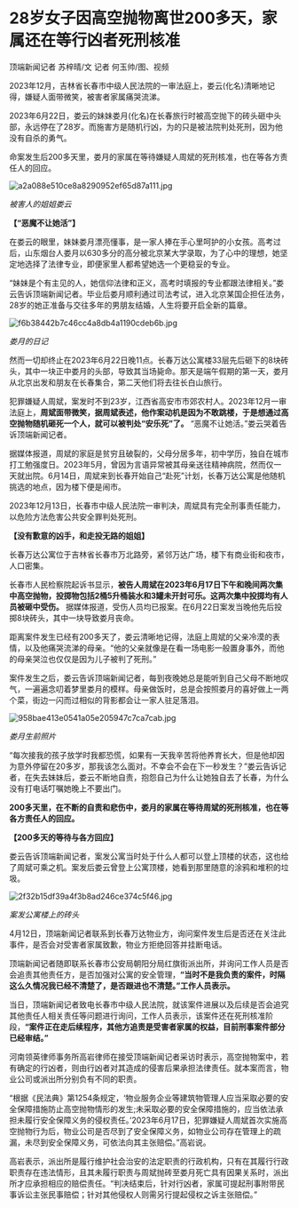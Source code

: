 # 28岁女子因高空抛物离世200多天，家属还在等行凶者死刑核准

顶端新闻记者 苏梓晴/文 记者 何玉帅/图、视频

2023年12月，吉林省长春市中级人民法院的一审法庭上，娄云(化名)清晰地记得，嫌疑人面带微笑，被害者家属痛哭流涕。

2023年6月22日，娄云的妹妹娄月(化名)在长春旅行时被高空抛下的砖头砸中头部，永远停在了28岁。而施害方是随机行凶，为的只是被法院判处死刑，因为他没有自杀的勇气。

命案发生后200多天里，娄月的家属在等待嫌疑人周斌的死刑核准，也在等各方责任人的回应。

![a2a088e510ce8a8290952ef65d87a111.jpg](https://raw.githubusercontent.com/qqhsx/qqnews_image/main/2024/04/15/28岁女子因高空抛物离世200多天，家属还在等行凶者死刑核准/a2a088e510ce8a8290952ef65d87a111.jpg)

 _被害人的姐姐娄云_

**【“恶魔不让她活”】**

在娄云的眼里，妹妹娄月漂亮懂事，是一家人捧在手心里呵护的小女孩。高考过后，山东烟台人娄月以630多分的高分被北京某大学录取，为了心中的理想，她坚定地选择了法律专业，即便家里人都希望她选一个更稳妥的专业。

“妹妹是个有主见的人，她信仰法律和正义，高考时填报的专业都跟法律相关。”娄云告诉顶端新闻记者。毕业后娄月顺利通过司法考试，进入北京某国企担任法务，28岁的她正准备与交往多年的男朋友结婚，人生将要开启全新的篇章。

![f6b38442b7c46cc4a8db4a1190cdeb6b.jpg](https://raw.githubusercontent.com/qqhsx/qqnews_image/main/2024/04/15/28岁女子因高空抛物离世200多天，家属还在等行凶者死刑核准/f6b38442b7c46cc4a8db4a1190cdeb6b.jpg)

_娄月的日记_

然而一切却终止在2023年6月22日晚11点。长春万达公寓楼33层先后砸下的8块砖头，其中一块正中娄月的头部，导致其当场毙命。那天是端午假期的第一天，娄月从北京出发和朋友在长春集合，第二天他们将去往长白山旅行。

犯罪嫌疑人周斌，案发时不到23岁，江西省高安市市郊农村人。2023年12月一审法庭上，**周斌面带微笑，据周斌表述，他作案动机是因为不敢跳楼，于是想通过高空抛物随机砸死一个人，就可以被判处“安乐死”了。**
“恶魔不让她活。”娄云哭着告诉顶端新闻记者。

据媒体报道，周斌的家庭是贫穷且破裂的，父母分居多年，初中学历，独自在城市打工勉强度日。2023年5月，曾因为言语异常被其母亲送往精神病院，然而仅一天就出院。6月14日，周斌来到长春开始自己“赴死”计划，长春万达公寓是他随机挑选的地点，因为楼下便是闹市。

2023年12月13日，长春市中级人民法院一审判决，周斌具有完全刑事责任能力，以危险方法危害公共安全罪判处死刑。

**【没有歉意的凶手，和走投无路的姐姐】**

长春万达公寓位于吉林省长春市万北路旁，紧邻万达广场，楼下有商业街和夜市，人口密集。

长春市人民检察院起诉书显示，**被告人周斌在2023年6月17日下午和晚间两次集中高空抛物，投掷物包括2桶5升桶装水和3罐未开封可乐。这两次集中投掷均有人员被砸中受伤。**
据媒体报道，受伤人员均已报案。在6月22日案发当晚他先后投掷8块砖头，其中一块导致娄月丧命。

距离案件发生已经有200多天了，娄云清晰地记得，法庭上周斌的父亲冷漠的表情，以及他痛哭流涕的母亲。“他的父亲就像是在看一场电影一般置身事外，而他的母亲哭泣也仅仅是因为儿子被判了死刑。”

案件发生之后，娄云告诉顶端新闻记者，每到夜晚她总是能听到自己父母不断地叹气，一遍遍念叨着梦里娄月的模样。母亲做饭时，总是会按照娄月的喜好做上一两个菜，街边一闪而过相似的背影都会让一家人驻足落泪。

![958bae413e0541a05e205947c7ca7cab.jpg](https://raw.githubusercontent.com/qqhsx/qqnews_image/main/2024/04/15/28岁女子因高空抛物离世200多天，家属还在等行凶者死刑核准/958bae413e0541a05e205947c7ca7cab.jpg)

_娄月生前照片_

“每次接我的孩子放学时我都恐慌，如果有一天我辛苦将他养育长大，但是他却因为意外停留在20多岁，那我该怎么面对。不幸会不会在下一秒发生？”娄云告诉记者，在失去妹妹后，娄云不断地自责，抱怨自己为什么让她独自去了长春，为什么没有打电话叮嘱她晚上不要出门。

**200多天里，在不断的自责和悲伤中，娄月的家属在等待周斌的死刑核准，也在等各方责任人的回应。**

**【200多天的等待与各方回应】**

娄云告诉顶端新闻记者，案发公寓当时处于什么人都可以登上顶楼的状态，这也给了周斌可乘之机。案发后娄云曾登上公寓顶楼，她看到那里随意的涂鸦和堆积的垃圾。

![2f32b15df39a4f3b8ad246ce374c5f46.jpg](https://raw.githubusercontent.com/qqhsx/qqnews_image/main/2024/04/15/28岁女子因高空抛物离世200多天，家属还在等行凶者死刑核准/2f32b15df39a4f3b8ad246ce374c5f46.jpg)

_案发公寓楼上的砖头_

4月12日，顶端新闻记者联系到长春万达物业方，询问案件发生后是否还在关注此事件，是否会对受害者家属致歉，物业方拒绝回答并挂断电话。

顶端新闻记者随即联系长春市公安局朝阳分局红旗街派出所，并询问工作人员是否会追责其他责任方，是否加强对公寓的安全管理，**“当时不是我负责的案件，时隔这么久情况我已经不清楚了，是否跟进也不清楚。”工作人员表示。**

当日，顶端新闻记者致电长春市中级人民法院，就该案件进展以及后续是否会追究其他责任人相关责任等问题进行询问，工作人员表示，该案件还在死刑核准阶段，**“案件正在走后续程序，其他方追责是受害者家属的权益，目前刑事案件部分已经审结。”**

河南领英律师事务所高岩律师在接受顶端新闻记者采访时表示，高空抛物案中，若有确定的行凶者，则由行凶者对其造成的侵害后果承担法律责任。就本案而言，物业公司或派出所分别负有不同的职责。

“根据《民法典》第1254条规定，‘物业服务企业等建筑物管理人应当采取必要的安全保障措施防止高空抛物情形的发生;未采取必要的安全保障措施的，应当依法承担未履行安全保障义务的侵权责任。’2023年6月17日，犯罪嫌疑人周斌首次实施高空抛物行为后，物业公司是否尽到了安全保障义务，如物业公司存在管理上的疏漏，未尽到安全保障义务，可依法向其主张赔偿。”高岩说。

高岩表示，派出所是履行维护社会治安的法定职责的行政机构，只有在其履行行政职责存在违法情形，且其未履行职责与周斌抛砖至娄月死亡具有因果关系时，派出所才应承担相应的赔偿责任。“判决结束后，针对行凶者，家属可提起刑事附带民事诉讼主张民事赔偿；针对其他侵权人则需另行提起侵权之诉主张赔偿。”


